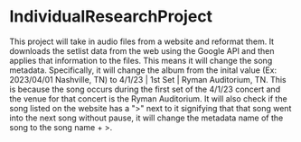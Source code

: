 # IndividualResearchProject

This project will take in audio files from a website and reformat them. It downloads the setlist data from the web using the Google API and then applies that information to the files. This means it will change the song metadata. Specifically, it will change the album from the inital value (Ex: 2023/04/01 Nashville, TN) to 4/1/23 | 1st Set | Ryman Auditorium, TN. This is because the song occurs during the first set of the 4/1/23 concert and the venue for that concert is the Ryman Auditorium. It will also check if the song listed on the website has a ">" next to it signifying that that song went into the next song without pause, it will change the metadata name of the song to the song name + >.
